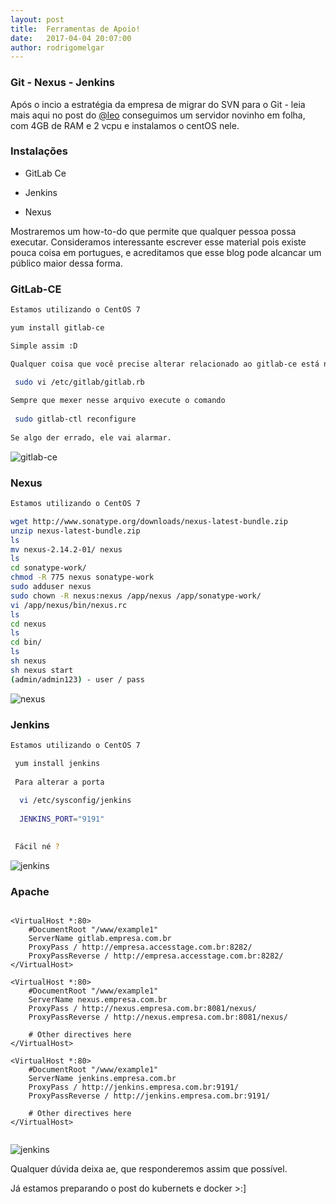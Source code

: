 ```yaml
---
layout: post
title:  Ferramentas de Apoio!
date:   2017-04-04 20:07:00
author: rodrigomelgar
---
```


### Git - Nexus - Jenkins
Após o incio a estratégia da empresa de migrar do SVN para o Git - leia mais aqui no post do  [@leo](http://engenharia.accesstage.com.br/2017/03/15/do-svn-ao-git.html) conseguimos um servidor novinho em folha, com 4GB de RAM e 2 vcpu e instalamos o centOS nele.


### Instalações


* GitLab Ce

* Jenkins

* Nexus

Mostraremos um how-to-do que permite que qualquer pessoa possa executar. Consideramos interessante escrever esse material pois existe pouca coisa em portugues, e acreditamos que esse blog pode alcancar um público maior dessa forma.

### GitLab-CE

```bash
Estamos utilizando o CentOS 7

yum install gitlab-ce

Simple assim :D

Qualquer coisa que você precise alterar relacionado ao gitlab-ce está nesse arquivo:

 sudo vi /etc/gitlab/gitlab.rb
 
Sempre que mexer nesse arquivo execute o comando
 
 sudo gitlab-ctl reconfigure
 
Se algo der errado, ele vai alarmar.

```
![gitlab-ce](http://engenharia.accesstage.com.br/images/gitlab_install.png)

### Nexus

```bash
Estamos utilizando o CentOS 7

wget http://www.sonatype.org/downloads/nexus-latest-bundle.zip
unzip nexus-latest-bundle.zip 
ls
mv nexus-2.14.2-01/ nexus
ls
cd sonatype-work/
chmod -R 775 nexus sonatype-work
sudo adduser nexus
sudo chown -R nexus:nexus /app/nexus /app/sonatype-work/
vi /app/nexus/bin/nexus.rc
ls
cd nexus
ls
cd bin/
ls
sh nexus
sh nexus start
(admin/admin123) - user / pass


```

![nexus](http://engenharia.accesstage.com.br/images/nexus.png)
### Jenkins

```bash
Estamos utilizando o CentOS 7

 yum install jenkins
 
 Para alterar a porta
 
  vi /etc/sysconfig/jenkins
  
  JENKINS_PORT="9191"

 
 Fácil né ?


```
![jenkins](http://engenharia.accesstage.com.br/images/jenkins_image.png)

### Apache

```apacheconf

<VirtualHost *:80>
    #DocumentRoot "/www/example1"
    ServerName gitlab.empresa.com.br
    ProxyPass / http://empresa.accesstage.com.br:8282/
    ProxyPassReverse / http://empresa.accesstage.com.br:8282/
</VirtualHost>

<VirtualHost *:80>
    #DocumentRoot "/www/example1"
    ServerName nexus.empresa.com.br
    ProxyPass / http://nexus.empresa.com.br:8081/nexus/
    ProxyPassReverse / http://nexus.empresa.com.br:8081/nexus/

    # Other directives here
</VirtualHost>

<VirtualHost *:80>
    #DocumentRoot "/www/example1"
    ServerName jenkins.empresa.com.br
    ProxyPass / http://jenkins.empresa.com.br:9191/
    ProxyPassReverse / http://jenkins.empresa.com.br:9191/

    # Other directives here
</VirtualHost>


```
![jenkins](http://engenharia.accesstage.com.br/images/apache.png)

Qualquer dúvida deixa ae, que responderemos assim que possível.

Já estamos preparando o post do kubernets e docker >:]
